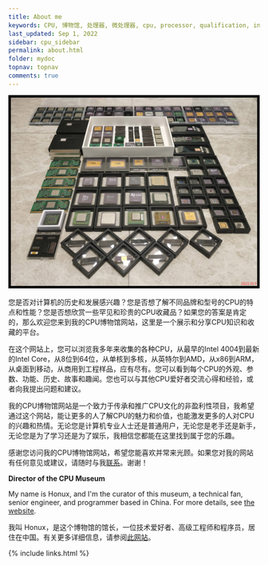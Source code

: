 ```yaml
---
title: About me
keywords: CPU, 博物馆, 处理器, 微处理器, cpu, processor, qualification, information, pictures, core, frequency, chip packaging, packaging, cpu info, x86, collection, amd, cyrix, harris, ibm, idt, iit, intel, motorola, nec, sgs, sgs-thomson, siemens, ST, signetics, mhs, ti, texas instruments, ulsi, umc, weitek, zilog, 3002, 4004, 4040, 8008, 808x, 8085, 8088, 8086, 80188, 80186, 80286, 286, 80386, 386, i386, Am386, 386sx, 386dx, 486, i486, 586, 486sx, 486dx, overdrive, 487, pentium, 586, 5x86, 386dlc, 386slc, 486dx2, mmx, ppro, pentium-pro, pro, athlon, duron, z80, dirk oppelt, dirk, oppelt, engineering, sample, samples, core, xeon, Loongson, Godson, 龙芯
last_updated: Sep 1, 2022
sidebar: cpu_sidebar
permalink: about.html
folder: mydoc
topnav: topnav
comments: true
---
```


![cpu.retromuseum.org](/images/mycpus.jpg "https://cpu.retromuseum.org/")

您是否对计算机的历史和发展感兴趣？您是否想了解不同品牌和型号的CPU的特点和性能？您是否想欣赏一些罕见和珍贵的CPU收藏品？如果您的答案是肯定的，那么欢迎您来到我的CPU博物馆网站，这里是一个展示和分享CPU知识和收藏的平台。

在这个网站上，您可以浏览我多年来收集的各种CPU，从最早的Intel 4004到最新的Intel Core，从8位到64位，从单核到多核，从英特尔到AMD，从x86到ARM，从桌面到移动，从商用到工程样品，应有尽有。您可以看到每个CPU的外观、参数、功能、历史、故事和趣闻。您也可以与其他CPU爱好者交流心得和经验，或者向我提出问题和建议。

我的CPU博物馆网站是一个致力于传承和推广CPU文化的非盈利性项目，我希望通过这个网站，能让更多的人了解CPU的魅力和价值，也能激发更多的人对CPU的兴趣和热情。无论您是计算机专业人士还是普通用户，无论您是老手还是新手，无论您是为了学习还是为了娱乐，我相信您都能在这里找到属于您的乐趣。

感谢您访问我的CPU博物馆网站，希望您能喜欢并常来光顾。如果您对我的网站有任何意见或建议，请随时与我[联系](contact.html)。谢谢！

<b>Director of the CPU Museum</b>

My name is Honux, and I'm the curator of this museum, a technical fan, senior engineer, and programmer based in China. For more details, see [the website](https://about.retromuseum.org/).

我叫 Honux，是这个博物馆的馆长，一位技术爱好者、高级工程师和程序员，居住在中国。有关更多详细信息，请参阅[此网站](https://about.retromuseum.org/)。

{% include links.html %}
